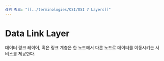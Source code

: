 ```yaml
---
상위 링크: "[[../terminologies/OSI/OSI 7 Layers]]"
---
```

# Data Link Layer
데이터 링크 레이어, 혹은 링크 계층은 한 노드에서 다른 노드로 데이터를 이동시키는 서비스를 제공한다.
